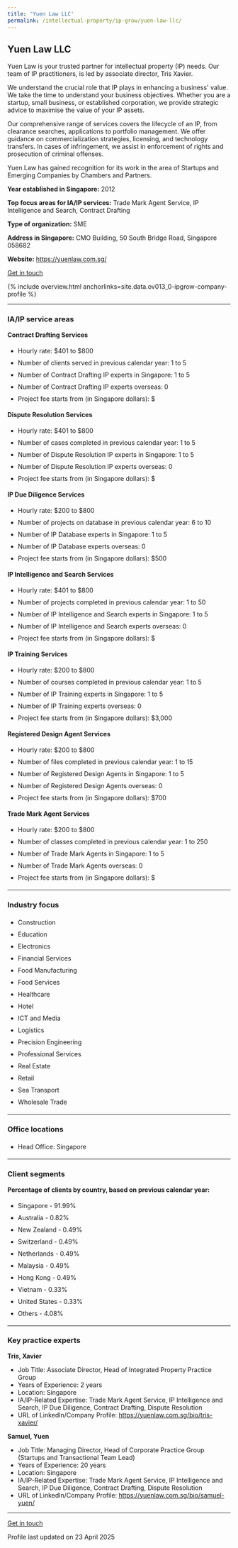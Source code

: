 ```yaml
---
title: 'Yuen Law LLC'
permalink: /intellectual-property/ip-grow/yuen-law-llc/
---
```


## Yuen Law LLC

Yuen Law is your trusted partner for intellectual property (IP) needs. Our team of IP practitioners, is led by associate director, Tris Xavier.

We understand the crucial role that IP plays in enhancing a business' value. We take the time to understand your business objectives. Whether you are a startup, small business, or established corporation, we provide strategic advice to maximise the value of your IP assets.

Our comprehensive range of services covers the lifecycle of an IP, from clearance searches, applications to portfolio management. We offer guidance on commercialization strategies, licensing, and technology transfers. In cases of infringement, we assist in enforcement of rights and prosecution of criminal offenses.

Yuen Law has gained recognition for its work in the area of Startups and Emerging Companies by Chambers and Partners.

<b>Year established in Singapore:</b> 2012

<b>Top focus areas for IA/IP services:</b> Trade Mark Agent Service, IP Intelligence and Search, Contract Drafting

<b>Type of organization:</b> SME

<b>Address in Singapore:</b> CMO Building, 50 South Bridge Road, Singapore 058682

<b>Website:</b> <a href='https://yuenlaw.com.sg/'>https://yuenlaw.com.sg/</a>

<a class='btn' href='https://form.gov.sg/67cfa98c5ff3d5af9c43fd67' target='_blank' rel='noopener'>Get in touch</a>

{% include overview.html anchorlinks=site.data.ov013_0-ipgrow-company-profile %}

---
<a name='ip-related-service-areas'></a>
### IA/IP service areas

**Contract Drafting Services**

<ul>
<li style='line-height: 27px; margin: 0px 0px !important'>Hourly rate:  $401 to $800</li>
<li style='line-height: 27px; margin: 0px 0px !important'>Number of clients served in previous calendar year: 1 to 5</li>
<li style='line-height: 27px; margin: 0px 0px !important'>Number of Contract Drafting IP experts in Singapore: 1 to 5</li>
<li style='line-height: 27px; margin: 0px 0px !important'>Number of Contract Drafting IP experts overseas: 0</li>
<li style='line-height: 27px; margin: 0px 0px !important'>Project fee starts from (in Singapore dollars): $</li>
</ul>

**Dispute Resolution Services**

<ul>
<li style='line-height: 27px; margin: 0px 0px !important'>Hourly rate:  $401 to $800</li>
<li style='line-height: 27px; margin: 0px 0px !important'>Number of cases completed in previous calendar year: 1 to 5</li>
<li style='line-height: 27px; margin: 0px 0px !important'>Number of Dispute Resolution IP experts in Singapore: 1 to 5</li>
<li style='line-height: 27px; margin: 0px 0px !important'>Number of Dispute Resolution IP experts overseas: 0</li>
<li style='line-height: 27px; margin: 0px 0px !important'>Project fee starts from (in Singapore dollars):  $</li>
</ul>

**IP Due Diligence Services**

<ul>
<li style='line-height: 27px; margin: 0px 0px !important'>Hourly rate:  $200 to $800</li>
<li style='line-height: 27px; margin: 0px 0px !important'>Number of projects on database in previous calendar year: 6 to 10</li>
<li style='line-height: 27px; margin: 0px 0px !important'>Number of IP Database experts in Singapore: 1 to 5</li>
<li style='line-height: 27px; margin: 0px 0px !important'>Number of IP Database experts overseas: 0</li>
<li style='line-height: 27px; margin: 0px 0px !important'>Project fee starts from (in Singapore dollars):  $500</li>
</ul>

**IP Intelligence and Search Services**

<ul>
<li style='line-height: 27px; margin: 0px 0px !important'>Hourly rate:  $401 to $800</li>
<li style='line-height: 27px; margin: 0px 0px !important'>Number of projects completed in previous calendar year: 1 to 50</li>
<li style='line-height: 27px; margin: 0px 0px !important'>Number of IP Intelligence and Search experts in Singapore: 1 to 5</li>
<li style='line-height: 27px; margin: 0px 0px !important'>Number of IP Intelligence and Search experts overseas: 0</li>
<li style='line-height: 27px; margin: 0px 0px !important'>Project fee starts from (in Singapore dollars):  $</li>
</ul>

**IP Training Services**

<ul>
<li style='line-height: 27px; margin: 0px 0px !important'>Hourly rate:  $200 to $800</li>
<li style='line-height: 27px; margin: 0px 0px !important'>Number of courses completed in previous calendar year: 1 to 5</li>
<li style='line-height: 27px; margin: 0px 0px !important'>Number of IP Training experts in Singapore: 1 to 5</li>
<li style='line-height: 27px; margin: 0px 0px !important'>Number of IP Training experts overseas: 0</li>
<li style='line-height: 27px; margin: 0px 0px !important'>Project fee starts from (in Singapore dollars):  $3,000</li>
</ul>

**Registered Design Agent Services**

<ul>
<li style='line-height: 27px; margin: 0px 0px !important'>Hourly rate: $200 to $800</li>
<li style='line-height: 27px; margin: 0px 0px !important'>Number of files completed in previous calendar year: 1 to 15</li>
<li style='line-height: 27px; margin: 0px 0px !important'>Number of Registered Design Agents in Singapore: 1 to 5</li>
<li style='line-height: 27px; margin: 0px 0px !important'>Number of Registered Design Agents overseas: 0</li>
<li style='line-height: 27px; margin: 0px 0px !important'>Project fee starts from (in Singapore dollars): $700</li>
</ul>

**Trade Mark Agent Services**

<ul>
<li style='line-height: 27px; margin: 0px 0px !important'>Hourly rate:  $200 to $800</li>
<li style='line-height: 27px; margin: 0px 0px !important'>Number of classes completed in previous calendar year: 1 to 250</li>
<li style='line-height: 27px; margin: 0px 0px !important'>Number of Trade Mark Agents in Singapore: 1 to 5</li>
<li style='line-height: 27px; margin: 0px 0px !important'>Number of Trade Mark Agents overseas: 0</li>
<li style='line-height: 27px; margin: 0px 0px !important'>Project fee starts from (in Singapore dollars):  $</li>
</ul>

---
<a name='industry-focus'></a>
### Industry focus

<ul><li style='line-height: 27px; margin: 0px 0px !important'> Construction </li><li style='line-height: 27px; margin: 0px 0px !important'>Education </li><li style='line-height: 27px; margin: 0px 0px !important'>Electronics </li><li style='line-height: 27px; margin: 0px 0px !important'>Financial Services </li><li style='line-height: 27px; margin: 0px 0px !important'>Food Manufacturing </li><li style='line-height: 27px; margin: 0px 0px !important'>Food Services </li><li style='line-height: 27px; margin: 0px 0px !important'>Healthcare </li><li style='line-height: 27px; margin: 0px 0px !important'>Hotel </li><li style='line-height: 27px; margin: 0px 0px !important'>ICT and Media </li><li style='line-height: 27px; margin: 0px 0px !important'>Logistics </li><li style='line-height: 27px; margin: 0px 0px !important'>Precision Engineering </li><li style='line-height: 27px; margin: 0px 0px !important'>Professional Services </li><li style='line-height: 27px; margin: 0px 0px !important'>Real Estate </li><li style='line-height: 27px; margin: 0px 0px !important'>Retail </li><li style='line-height: 27px; margin: 0px 0px !important'>Sea Transport </li><li style='line-height: 27px; margin: 0px 0px !important'>Wholesale Trade</li></ul>

---
<a name='office-locations'></a>
### Office locations

<ul><li style='line-height: 27px; margin: 0px 0px !important'> Head Office: Singapore</li></ul>

---
<a name='client-segments'></a>
### Client segments

**Percentage of clients by country, based on previous calendar year:**

<ul><li style='line-height: 27px; margin: 0px 0px !important'> Singapore - 91.99%</li><li style='line-height: 27px; margin: 0px 0px !important'>Australia - 0.82%</li><li style='line-height: 27px; margin: 0px 0px !important'>New Zealand - 0.49%</li><li style='line-height: 27px; margin: 0px 0px !important'>Switzerland - 0.49%</li><li style='line-height: 27px; margin: 0px 0px !important'>Netherlands - 0.49%</li><li style='line-height: 27px; margin: 0px 0px !important'>Malaysia - 0.49%</li><li style='line-height: 27px; margin: 0px 0px !important'>Hong Kong - 0.49%</li><li style='line-height: 27px; margin: 0px 0px !important'>Vietnam - 0.33%</li><li style='line-height: 27px; margin: 0px 0px !important'>United States - 0.33%</li><li style='line-height: 27px; margin: 0px 0px !important'>Others - 4.08%
</li></ul>

---
<a name='key-practice-experts'></a>
### Key practice experts

**Tris, Xavier**

- Job Title: Associate Director, Head of Integrated Property Practice Group
- Years of Experience:  2 years
- Location: Singapore
- IA/IP-Related Expertise: Trade Mark Agent Service, IP Intelligence and Search, IP Due Diligence, Contract Drafting, Dispute Resolution
- URL of LinkedIn/Company Profile: <a href="https://yuenlaw.com.sg/bio/tris-xavier/" target="_blank" rel="noopener">https://yuenlaw.com.sg/bio/tris-xavier/</a>

**Samuel, Yuen**

- Job Title: Managing Director, Head of Corporate Practice Group (Startups and Transactional Team Lead)
- Years of Experience: 20 years
- Location: Singapore
- IA/IP-Related Expertise: Trade Mark Agent Service, IP Intelligence and Search, IP Due Diligence, Contract Drafting, Dispute Resolution
- URL of LinkedIn/Company Profile: <a href="https://yuenlaw.com.sg/bio/samuel-yuen/" target="_blank" rel="noopener">https://yuenlaw.com.sg/bio/samuel-yuen/</a>

---
<p>
<a class='btn' href='https://form.gov.sg/67cfa98c5ff3d5af9c43fd67' target='_blank' rel='noopener'>Get in touch</a>
</p>
Profile last updated on 23 April 2025
